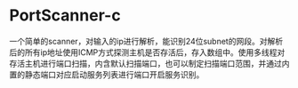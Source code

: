 # PortScanner-c

一个简单的scanner，对输入的ip进行解析，能识别24位subnet的网段。对解析后的所有ip地址使用ICMP方式探测主机是否存活后，存入数组中。使用多线程对存活主机进行端口扫描，内含默认扫描端口，也可以制定扫描端口范围，并通过内置的静态端口对应启动服务列表进行端口开启服务识别。
